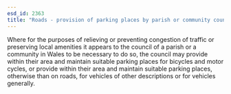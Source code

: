 ```yaml
---
esd_id: 2363
title: "Roads - provision of parking places by parish or community councils"
---
```


Where for the purposes of relieving or preventing congestion of traffic or preserving local amenities it appears to the council of a parish or a community in Wales to be necessary to do so, the council may provide within their area and maintain suitable parking places for bicycles and motor cycles, or provide within their area and maintain suitable parking places, otherwise than on roads, for vehicles of other descriptions or for vehicles generally.

